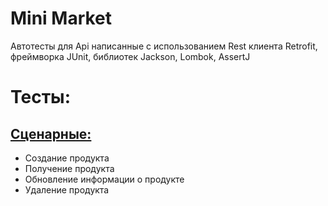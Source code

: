# Mini Market
<p>Автотесты для Api написанные с использованием Rest клиента Retrofit, фреймворка JUnit, библиотек Jackson, Lombok, AssertJ </p>

<h1>Тесты:</h1>

<h2><a href="https://github.com/Purvich/MiniMarketApiTest/blob/master/src/test/java/miniMarketTests/scenario/ProductEnd2EndTest.java">Сценарные:</a></h2>

<ul>
  <li>Создание продукта</li>
  <li>Получение продукта</li>
  <li>Обновление информации о продукте</li>
  <li>Удаление продукта</li>
</ul>
